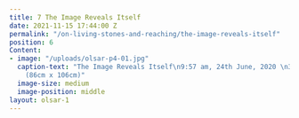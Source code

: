 ```yaml
---
title: 7 The Image Reveals Itself
date: 2021-11-15 17:44:00 Z
permalink: "/on-living-stones-and-reaching/the-image-reveals-itself"
position: 6
Content:
- image: "/uploads/olsar-p4-01.jpg"
  caption-text: "The Image Reveals Itself\n9:57 am, 24th June, 2020 \n34 x 40 in.
    (86cm x 106cm)"
  image-size: medium
  image-position: middle
layout: olsar-1
---
```



